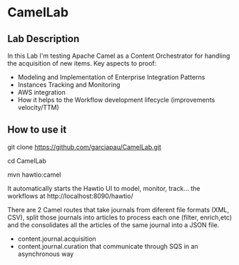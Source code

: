 # CamelLab

## Lab Description
In this Lab I'm testing Apache Camel as a Content Orchestrator for handling the acquisition of new items. Key aspects to proof:
* Modeling and Implementation of Enterprise Integration Patterns
* Instances Tracking and Monitoring
* AWS integration
* How it helps to the Workflow development lifecycle (improvements velocity/TTM)

## How to use it
git clone https://github.com/garciapau/CamelLab.git

cd CamelLab

mvn hawtio:camel

It automatically starts the Hawtio UI to model, monitor, track... the workflows at http://localhost:8090/hawtio/

There are 2 Camel routes that take journals from diferent file formats (XML, CSV), split those journals into articles to process each one (filter, enrich,etc) and the consolidates all the articles of the same journal into a JSON file.
* content.journal.acquisition
* content.journal.curation
that communicate through SQS in an asynchronous way